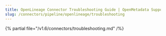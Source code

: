 ```yaml
---
title: OpenLineage Connector Troubleshooting Guide | OpenMetadata Support
slug: /connectors/pipeline/openlineage/troubleshooting
---
```


{% partial file="/v1.6/connectors/troubleshooting.md" /%}

